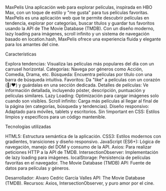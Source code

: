 MaxPelis 
Una aplicación web para explorar películas, inspirada en HBO Max, con un toque de estilo y "me gusta" para tus películas favoritas.
MaxPelis es una aplicación web que te permite descubrir películas en tendencia, explorar por categorías, buscar títulos y guardar tus favoritos usando la API de The Movie Database (TMDB). Con un diseño moderno, lazy loading para imágenes, scroll infinito y un sistema de navegación basado en location.hash, MaxPelis ofrece una experiencia fluida y elegante para los amantes del cine.

Características

Explora tendencias: Visualiza las películas más populares del día con un carrusel horizontal.
Categorías: Navega por géneros como Acción, Comedia, Drama, etc.
Búsqueda: Encuentra películas por título con una barra de búsqueda intuitiva.
Favoritos: Da "like" a películas con un corazón (🤍/❤️) y guárdalas en una sección dedicada.
Detalles de películas: Ve información detallada, incluyendo póster, descripción, puntuación y películas similares.
Lazy Loading: Optimización para cargar imágenes solo cuando son visibles.
Scroll infinito: Carga más películas al llegar al final de la página (en categorías, búsqueda y tendencias).
Diseño responsivo: Adaptado para móviles, tablets y escritorios.
Sin !important en CSS: Estilos limpios y específicos para un código mantenible.

Tecnologías utilizadas

HTML5: Estructura semántica de la aplicación.
CSS3: Estilos modernos con gradientes, transiciones y diseño responsivo.
JavaScript (ES6+): Lógica de navegación, manejo del DOM y consumo de la API.
Axios: Para realizar peticiones HTTP a la API de TMDB.
IntersectionObserver: Implementación de lazy loading para imágenes.
localStorage: Persistencia de películas favoritas en el navegador.
The Movie Database (TMDB) API: Fuente de datos para películas y géneros.


Desarrollador: Alvaro Cedric García Valles
API: The Movie Database (TMDB).
Recursos: Axios, IntersectionObserver, y puro amor por el cine.




